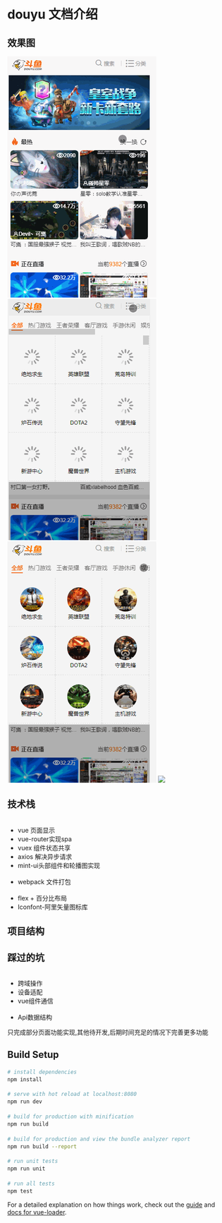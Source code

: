 
<h1>douyu 文档介绍 </h1>
<h2>效果图</h2>
<img src="./hotSreen_gif/screenhots1.gif" />
<img src="./hotSreen_gif/screenhots2.gif" />
<img src="./hotSreen_gif/screenhots3.gif" />
<img src="./hotSreen_gif/screenhots4.gif" />
<h2>技术栈</h2>
<ul>
  <li>vue 页面显示</li>
  <li>vue-router实现spa</li>
  <li>vuex 组件状态共享</li>
  <li>axios 解决异步请求</li>
  <li>mint-ui头部组件和轮播图实现</li>
  <li>webpack 文件打包</li>
  <li>flex + 百分比布局</li>
  <li>Iconfont-阿里矢量图标库</li>
</ul>
<h2>项目结构</h2>

<h2>踩过的坑</h2>
<ul>
  <li>跨域操作</li>
  <li>设备适配</li>
  <li>vue组件通信</li>
  <li>Api数据结构</li>
</ul>
<div>只完成部分页面功能实现,其他待开发,后期时间充足的情况下完善更多功能</div>


## Build Setup

``` bash
# install dependencies
npm install

# serve with hot reload at localhost:8080
npm run dev

# build for production with minification
npm run build

# build for production and view the bundle analyzer report
npm run build --report

# run unit tests
npm run unit

# run all tests
npm test
```

For a detailed explanation on how things work, check out the [guide](http://vuejs-templates.github.io/webpack/) and [docs for vue-loader](http://vuejs.github.io/vue-loader).
